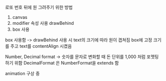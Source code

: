 로또 번호 뒤에 원 그려주기 위한 방법
1. canvas
2. modifier 속성 사용 drawBehind
3. box 사용

box 사용함 -> drawBehind 사용 시 text의 크기에 따라 원이 겹쳐짐
box에 고정 크기를 주고 text를 contentAlign 시켰음


Number, Decimal format -> 숫자를 문자로 변화할 때 돈 단위를 1,000 처럼 포멧팅하기 위함
DecimalFormat 은 NumberFormat을 extends 함


animation 구상 중



